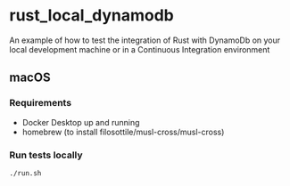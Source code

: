 # rust_local_dynamodb
An example of how to test the integration of Rust with DynamoDb on your local development machine or in a Continuous Integration environment

## macOS

### Requirements

* Docker Desktop up and running
* homebrew (to install filosottile/musl-cross/musl-cross)

### Run tests locally

```zsh
./run.sh
```